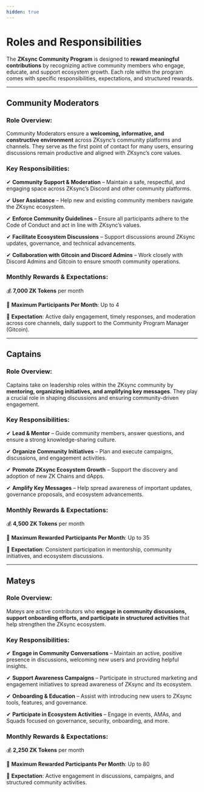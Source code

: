 ```yaml
---
hidden: true
---
```


# Roles and Responsibilities

The **ZKsync Community Program** is designed to **reward meaningful contributions** by recognizing active community members who engage, educate, and support ecosystem growth. Each role within the program comes with specific responsibilities, expectations, and structured rewards.

***

## Community Moderators

### Role Overview:

Community Moderators ensure a **welcoming, informative, and constructive environment** across ZKsync’s community platforms and channels. They serve as the first point of contact for many users, ensuring discussions remain productive and aligned with ZKsync’s core values.

### Key Responsibilities:

✔ **Community Support & Moderation** – Maintain a safe, respectful, and engaging space across ZKsync’s Discord and other community platforms.

✔ **User Assistance** – Help new and existing community members navigate the ZKsync ecosystem.

✔ **Enforce Community Guidelines** – Ensure all participants adhere to the Code of Conduct and act in line with ZKsync’s values.

✔ **Facilitate Ecosystem Discussions** – Support discussions around ZKsync updates, governance, and technical advancements.

✔ **Collaboration with Gitcoin and Discord Admins** – Work closely with Discord Admins and Gitcoin to ensure smooth community operations.

### Monthly Rewards & Expectations:

💰 **7,000 ZK Tokens** per month

📌 **Maximum Participants Per Month**: Up to 4

🔹 **Expectation**: Active daily engagement, timely responses, and moderation across core channels, daily support to the Community Program Manager (Gitcoin).

***

## Captains

### Role Overview:

Captains take on leadership roles within the ZKsync community by **mentoring, organizing initiatives, and amplifying key messages**. They play a crucial role in shaping discussions and ensuring community-driven engagement.

### Key Responsibilities:

✔ **Lead & Mentor** – Guide community members, answer questions, and ensure a strong knowledge-sharing culture.

✔ **Organize Community Initiatives** – Plan and execute campaigns, discussions, and engagement activities.

✔ **Promote ZKsync Ecosystem Growth** – Support the discovery and adoption of new ZK Chains and dApps.

✔ **Amplify Key Messages** – Help spread awareness of important updates, governance proposals, and ecosystem advancements.

### Monthly Rewards & Expectations:

💰 **4,500 ZK Tokens** per month

📌 **Maximum Rewarded Participants Per Month**: Up to 35

🔹 **Expectation**: Consistent participation in mentorship, community initiatives, and ecosystem discussions.

***

## Mateys

### Role Overview:

Mateys are active contributors who **engage in community discussions, support onboarding efforts, and participate in structured activities** that help strengthen the ZKsync ecosystem.

### Key Responsibilities:

✔ **Engage in Community Conversations** – Maintain an active, positive presence in discussions, welcoming new users and providing helpful insights.

✔ **Support Awareness Campaigns** – Participate in structured marketing and engagement initiatives to spread awareness of ZKsync and its ecosystem.

✔ **Onboarding & Education** – Assist with introducing new users to ZKsync tools, features, and governance.

✔ **Participate in Ecosystem Activities** – Engage in events, AMAs, and Squads focused on governance, security, onboarding, and more.

### Monthly Rewards & Expectations:

💰 **2,250 ZK Tokens** per month

📌 **Maximum Rewarded Participants Per Month**: Up to 80

🔹 **Expectation**: Active engagement in discussions, campaigns, and structured community activities.
